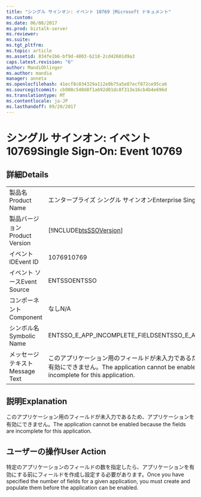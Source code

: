 ```yaml
---
title: "シングル サインオン: イベント 10769 |Microsoft ドキュメント"
ms.custom: 
ms.date: 06/08/2017
ms.prod: biztalk-server
ms.reviewer: 
ms.suite: 
ms.tgt_pltfrm: 
ms.topic: article
ms.assetid: 834fe1b6-bf9d-4803-b218-2cd42601d9a3
caps.latest.revision: "6"
author: MandiOhlinger
ms.author: mandia
manager: anneta
ms.openlocfilehash: 41ecf8c034329a112e9b75a5e87ecf872ce95ca6
ms.sourcegitcommit: cb908c540d8f1a692d01dc8f313e16cb4b4e696d
ms.translationtype: MT
ms.contentlocale: ja-JP
ms.lasthandoff: 09/20/2017
---
```

# <a name="single-sign-on-event-10769"></a><span data-ttu-id="38d9b-102">シングル サインオン: イベント 10769</span><span class="sxs-lookup"><span data-stu-id="38d9b-102">Single Sign-On: Event 10769</span></span>
## <a name="details"></a><span data-ttu-id="38d9b-103">詳細</span><span class="sxs-lookup"><span data-stu-id="38d9b-103">Details</span></span>  
  
|||  
|-|-|  
|<span data-ttu-id="38d9b-104">製品名</span><span class="sxs-lookup"><span data-stu-id="38d9b-104">Product Name</span></span>|<span data-ttu-id="38d9b-105">エンタープライズ シングル サインオン</span><span class="sxs-lookup"><span data-stu-id="38d9b-105">Enterprise Single Sign-On</span></span>|  
|<span data-ttu-id="38d9b-106">製品バージョン</span><span class="sxs-lookup"><span data-stu-id="38d9b-106">Product Version</span></span>|[!INCLUDE[btsSSOVersion](../includes/btsssoversion-md.md)]|  
|<span data-ttu-id="38d9b-107">イベント ID</span><span class="sxs-lookup"><span data-stu-id="38d9b-107">Event ID</span></span>|<span data-ttu-id="38d9b-108">10769</span><span class="sxs-lookup"><span data-stu-id="38d9b-108">10769</span></span>|  
|<span data-ttu-id="38d9b-109">イベント ソース</span><span class="sxs-lookup"><span data-stu-id="38d9b-109">Event Source</span></span>|<span data-ttu-id="38d9b-110">ENTSSO</span><span class="sxs-lookup"><span data-stu-id="38d9b-110">ENTSSO</span></span>|  
|<span data-ttu-id="38d9b-111">コンポーネント</span><span class="sxs-lookup"><span data-stu-id="38d9b-111">Component</span></span>|<span data-ttu-id="38d9b-112">なし</span><span class="sxs-lookup"><span data-stu-id="38d9b-112">N/A</span></span>|  
|<span data-ttu-id="38d9b-113">シンボル名</span><span class="sxs-lookup"><span data-stu-id="38d9b-113">Symbolic Name</span></span>|<span data-ttu-id="38d9b-114">ENTSSO_E_APP_INCOMPLETE_FIELDS</span><span class="sxs-lookup"><span data-stu-id="38d9b-114">ENTSSO_E_APP_INCOMPLETE_FIELDS</span></span>|  
|<span data-ttu-id="38d9b-115">メッセージ テキスト</span><span class="sxs-lookup"><span data-stu-id="38d9b-115">Message Text</span></span>|<span data-ttu-id="38d9b-116">このアプリケーション用のフィールドが未入力であるため、アプリケーションを有効にできません。</span><span class="sxs-lookup"><span data-stu-id="38d9b-116">The application cannot be enabled because the fields are incomplete for this application.</span></span>|  
  
## <a name="explanation"></a><span data-ttu-id="38d9b-117">説明</span><span class="sxs-lookup"><span data-stu-id="38d9b-117">Explanation</span></span>  
 <span data-ttu-id="38d9b-118">このアプリケーション用のフィールドが未入力であるため、アプリケーションを有効にできません。</span><span class="sxs-lookup"><span data-stu-id="38d9b-118">The application cannot be enabled because the fields are incomplete for this application.</span></span>  
  
## <a name="user-action"></a><span data-ttu-id="38d9b-119">ユーザーの操作</span><span class="sxs-lookup"><span data-stu-id="38d9b-119">User Action</span></span>  
 <span data-ttu-id="38d9b-120">特定のアプリケーションのフィールドの数を指定したら、アプリケーションを有効にする前にフィールドを作成し設定する必要があります。</span><span class="sxs-lookup"><span data-stu-id="38d9b-120">Once you have specified the number of fields for a given application, you must create and populate them before the application can be enabled.</span></span>
